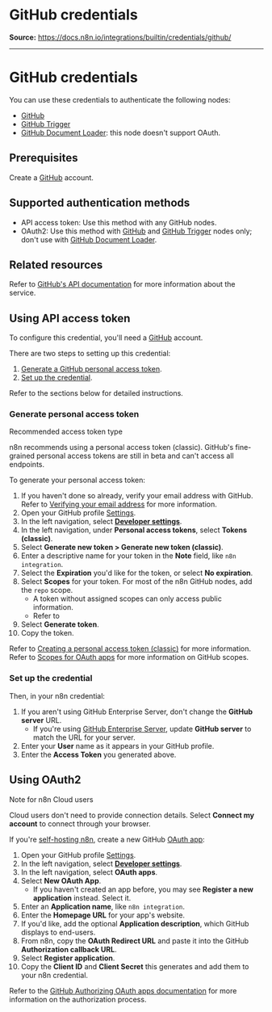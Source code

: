 # GitHub credentials

**Source:** https://docs.n8n.io/integrations/builtin/credentials/github/

---

# GitHub credentials

You can use these credentials to authenticate the following nodes:

- [GitHub](../../app-nodes/n8n-nodes-base.github/)
- [GitHub Trigger](../../trigger-nodes/n8n-nodes-base.githubtrigger/)
- [GitHub Document Loader](../../cluster-nodes/sub-nodes/n8n-nodes-langchain.documentgithubloader/): this node doesn't support OAuth.

## Prerequisites

Create a [GitHub](https://github.com/) account.

## Supported authentication methods

- API access token: Use this method with any GitHub nodes.
- OAuth2: Use this method with [GitHub](../../app-nodes/n8n-nodes-base.github/) and [GitHub Trigger](../../trigger-nodes/n8n-nodes-base.githubtrigger/) nodes only; don't use with [GitHub Document Loader](../../cluster-nodes/sub-nodes/n8n-nodes-langchain.documentgithubloader/).

## Related resources

Refer to [GitHub's API documentation](https://docs.github.com/en/rest) for more information about the service.

## Using API access token

To configure this credential, you'll need a [GitHub](https://github.com/) account.

There are two steps to setting up this credential:

1. [Generate a GitHub personal access token](#generate-personal-access-token).
2. [Set up the credential](#set-up-the-credential).

Refer to the sections below for detailed instructions.

### Generate personal access token

Recommended access token type

n8n recommends using a personal access token (classic). GitHub's fine-grained personal access tokens are still in beta and can't access all endpoints.

To generate your personal access token:

1. If you haven't done so already, verify your email address with GitHub. Refer to [Verifying your email address](https://docs.github.com/en/account-and-profile/setting-up-and-managing-your-personal-account-on-github/managing-email-preferences/verifying-your-email-address) for more information.
2. Open your GitHub profile [Settings](https://github.com/settings/profile).
3. In the left navigation, select [**Developer settings**](https://github.com/settings/apps).
4. In the left navigation, under **Personal access tokens**, select **Tokens (classic)**.
5. Select **Generate new token > Generate new token (classic)**.
6. Enter a descriptive name for your token in the **Note** field, like `n8n integration`.
7. Select the **Expiration** you'd like for the token, or select **No expiration**.
8. Select **Scopes** for your token. For most of the n8n GitHub nodes, add the `repo` scope.
   - A token without assigned scopes can only access public information.
   - Refer to
9. Select **Generate token**.
10. Copy the token.

Refer to [Creating a personal access token (classic)](https://docs.github.com/en/authentication/keeping-your-account-and-data-secure/managing-your-personal-access-tokens#creating-a-personal-access-token-classic) for more information. Refer to [Scopes for OAuth apps](https://docs.github.com/en/apps/oauth-apps/building-oauth-apps/scopes-for-oauth-apps#available-scopes) for more information on GitHub scopes.

### Set up the credential

Then, in your n8n credential:

1. If you aren't using GitHub Enterprise Server, don't change the **GitHub server** URL.
   - If you're using [GitHub Enterprise Server](https://docs.github.com/en/enterprise-server@3.9/admin/overview/about-github-enterprise-server), update **GitHub server** to match the URL for your server.
2. Enter your **User** name as it appears in your GitHub profile.
3. Enter the **Access Token** you generated above.

## Using OAuth2

Note for n8n Cloud users

Cloud users don't need to provide connection details. Select **Connect my account** to connect through your browser.

If you're [self-hosting n8n](../../../../hosting/), create a new GitHub [OAuth app](https://docs.github.com/en/apps/oauth-apps):

1. Open your GitHub profile [Settings](https://github.com/settings/profile).
2. In the left navigation, select [**Developer settings**](https://github.com/settings/apps).
3. In the left navigation, select **OAuth apps**.
4. Select **New OAuth App**.
   - If you haven't created an app before, you may see **Register a new application** instead. Select it.
5. Enter an **Application name**, like `n8n integration`.
6. Enter the **Homepage URL** for your app's website.
7. If you'd like, add the optional **Application description**, which GitHub displays to end-users.
8. From n8n, copy the **OAuth Redirect URL** and paste it into the GitHub **Authorization callback URL**.
9. Select **Register application**.
10. Copy the **Client ID** and **Client Secret** this generates and add them to your n8n credential.

Refer to the [GitHub Authorizing OAuth apps documentation](https://docs.github.com/en/apps/oauth-apps/using-oauth-apps/authorizing-oauth-apps) for more information on the authorization process.
